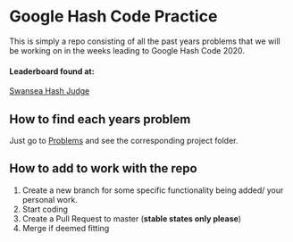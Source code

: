 # Google Hash Code Practice
This is simply a repo consisting of all the past years problems that we will be working on in the weeks leading to Google Hash Code 2020.

#### Leaderboard found at:
[Swansea Hash Judge](https://cshashjudge.swan.ac.uk/)

## How to find each years problem
Just go to [Problems](https://github.com/ChuksAjeh/SwanHash/tree/master/Problems) and see the corresponding project folder.

## How to add to work with the repo
1. Create a new branch for some specific functionality being added/ your personal work.
2. Start coding
3. Create a Pull Request to master (**stable states only please**)
4. Merge if deemed fitting
